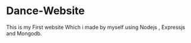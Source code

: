 # Dance-Website
This is my First website Which i made by myself using Nodejs , Expressjs and Mongodb.
